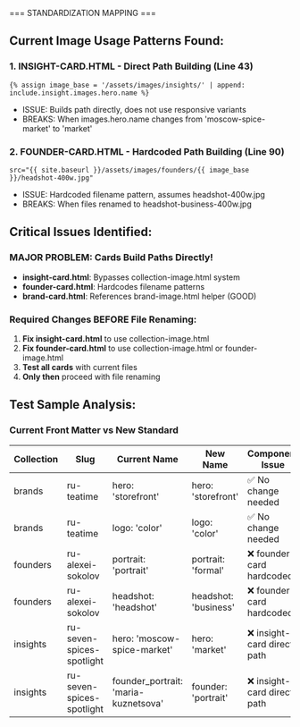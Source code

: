 === STANDARDIZATION MAPPING ===
## Current Image Usage Patterns Found:

### 1. INSIGHT-CARD.HTML - Direct Path Building (Line 43)
```liquid
{% assign image_base = '/assets/images/insights/' | append: include.insight.images.hero.name %}
```
- ISSUE: Builds path directly, does not use responsive variants
- BREAKS: When images.hero.name changes from 'moscow-spice-market' to 'market'

### 2. FOUNDER-CARD.HTML - Hardcoded Path Building (Line 90)
```liquid
src="{{ site.baseurl }}/assets/images/founders/{{ image_base }}/headshot-400w.jpg"
```
- ISSUE: Hardcoded filename pattern, assumes headshot-400w.jpg
- BREAKS: When files renamed to headshot-business-400w.jpg

## Critical Issues Identified:

### MAJOR PROBLEM: Cards Build Paths Directly!
- **insight-card.html**: Bypasses collection-image.html system
- **founder-card.html**: Hardcodes filename patterns
- **brand-card.html**: References brand-image.html helper (GOOD)

### Required Changes BEFORE File Renaming:
1. **Fix insight-card.html** to use collection-image.html
2. **Fix founder-card.html** to use collection-image.html or founder-image.html
3. **Test all cards** with current files
4. **Only then** proceed with file renaming

## Test Sample Analysis:

### Current Front Matter vs New Standard
| Collection | Slug | Current Name | New Name | Component Issue |
|------------|------|--------------|----------|-----------------|
| brands | ru-teatime | hero: 'storefront' | hero: 'storefront' | ✅ No change needed |
| brands | ru-teatime | logo: 'color' | logo: 'color' | ✅ No change needed |
| founders | ru-alexei-sokolov | portrait: 'portrait' | portrait: 'formal' | ❌ founder-card hardcoded |
| founders | ru-alexei-sokolov | headshot: 'headshot' | headshot: 'business' | ❌ founder-card hardcoded |
| insights | ru-seven-spices-spotlight | hero: 'moscow-spice-market' | hero: 'market' | ❌ insight-card direct path |
| insights | ru-seven-spices-spotlight | founder_portrait: 'maria-kuznetsova' | founder: 'portrait' | ❌ insight-card direct path |

